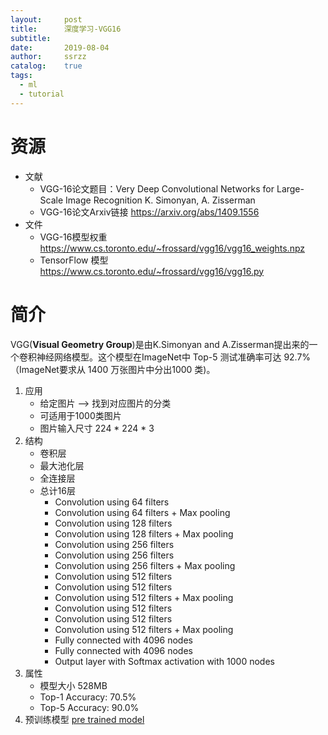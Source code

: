 ```yaml
---
layout:     post
title:      深度学习-VGG16
subtitle:   
date:       2019-08-04
author:     ssrzz
catalog: 	true
tags:
  - ml
  - tutorial
---
```




# 资源

* 文献
  * VGG-16论文题目：Very Deep Convolutional Networks for Large-Scale Image Recognition K. Simonyan, A. Zisserman 
  * VGG-16论文Arxiv链接 https://arxiv.org/abs/1409.1556
* 文件
  * VGG-16模型权重 https://www.cs.toronto.edu/~frossard/vgg16/vgg16_weights.npz
  * TensorFlow 模型  https://www.cs.toronto.edu/~frossard/vgg16/vgg16.py

# 简介

VGG(**Visual Geometry Group**)是由K.Simonyan and A.Zisserman提出来的一个卷积神经网络模型。这个模型在ImageNet中 Top-5 测试准确率可达 92.7% （ImageNet要求从 1400 万张图片中分出1000 类)。

1. 应用 
   * 给定图片 —> 找到对应图片的分类
   * 可适用于1000类图片
   * 图片输入尺寸 224 * 224 * 3
2. 结构
   * 卷积层
   * 最大池化层
   * 全连接层
   * 总计16层
     * Convolution using 64 filters
     * Convolution using 64 filters + Max pooling
     * Convolution using 128 filters
     * Convolution using 128 filters + Max pooling
     * Convolution using 256 filters
     * Convolution using 256 filters
     * Convolution using 256 filters + Max pooling
     * Convolution using 512 filters
     * Convolution using 512 filters
     * Convolution using 512 filters + Max pooling
     * Convolution using 512 filters
     * Convolution using 512 filters
     * Convolution using 512 filters + Max pooling
     * Fully connected with 4096 nodes
     * Fully connected with 4096 nodes
     * Output layer with Softmax activation with 1000 nodes
3. 属性
   * 模型大小  528MB
   * Top-1 Accuracy: 70.5%
   * Top-5 Accuracy: 90.0%
4. 预训练模型 [pre trained model](https://www.cs.toronto.edu/~frossard/vgg16/vgg16_weights.npz)